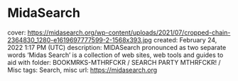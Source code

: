 # MidaSearch

cover: https://midasearch.org/wp-content/uploads/2021/07/cropped-chain-2364830_1280-e1619697777599-2-1568x393.jpg
created: February 24, 2022 1:17 PM (UTC)
description: MIDASearch pronounced as two separate words ‘Midas Search’ is a collection of web sites, web tools and guides to aid with
folder: BOOKMRKS-MTHRFCKR / SEARCH PARTY MTHRFCKR! / Misc
tags: Search, misc
url: https://midasearch.org